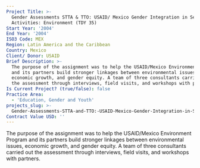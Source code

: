 ```yaml
---
Project Title: >-
  Gender Assessments STTA & TTO: USAID/ Mexico Gender Integration in Sectoral
  Activities: Environment (TDY 35)
Start Year: '2004'
End Year: '2004'
ISO3 Code: MEX
Region: Latin America and the Caribbean
Country: Mexico
Client/ Donor: USAID
Brief Description: >-
  The purpose of the assignment was to help the USAID/Mexico Environment Program
  and its partners build stronger linkages between environmental issues,
  economic growth, and gender equity. A team of three consultants carried out
  the assessment through interviews, field visits, and workshops with partners.
Is Current Project? (true/false): false
Practice Area:
  - 'Education, Gender and Youth'
projects_slug: >-
  Gender-Assessments-STTA-and-TTO:-USAID-Mexico-Gender-Integration-in-Sectoral-Activities:-Environment-(TDY-35)
Contract Value USD: ''
---
```

The purpose of the assignment was to help the USAID/Mexico Environment Program and its partners build stronger linkages between environmental issues, economic growth, and gender equity. A team of three consultants carried out the assessment through interviews, field visits, and workshops with partners.